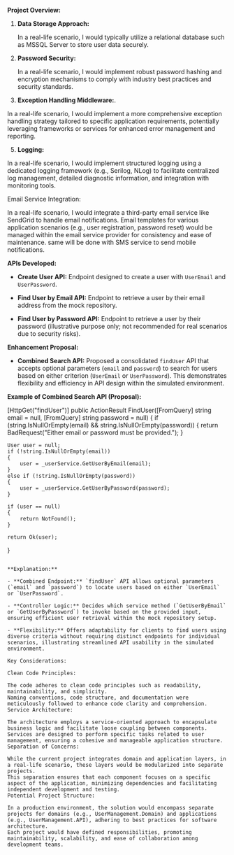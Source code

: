 **Project Overview:**

1. **Data Storage Approach:**

   In a real-life scenario, I would typically utilize a relational database such as MSSQL Server to store user data securely.

2. **Password Security:**

   In a real-life scenario, I would implement robust password hashing and encryption mechanisms to comply with industry best practices and security standards.

4. **Exception Handling Middleware:**.

 In a real-life scenario, I would implement a more comprehensive exception handling strategy tailored to specific application requirements, potentially leveraging frameworks or services for enhanced error management and reporting.

5. **Logging:**

In a real-life scenario, I would implement structured logging using a dedicated logging framework (e.g., Serilog, NLog) to facilitate centralized log management, detailed diagnostic information, and integration with monitoring tools.

Email Service Integration:

In a real-life scenario, I would integrate a third-party email service like SendGrid to handle email notifications. Email templates for various application scenarios (e.g., user registration, password reset) would be managed within the email service provider for consistency and ease of maintenance.
same will be done with SMS service to send mobile notifications.



**APIs Developed:**

- **Create User API:** Endpoint designed to create a user with `UserEmail` and `UserPassword`.

- **Find User by Email API:** Endpoint to retrieve a user by their email address from the mock repository.

- **Find User by Password API:** Endpoint to retrieve a user by their password (illustrative purpose only; not recommended for real scenarios due to security risks).

**Enhancement Proposal:**

- **Combined Search API:** Proposed a consolidated `findUser` API that accepts optional parameters (`email` and `password`) to search for users based on either criterion (`UserEmail` or `UserPassword`). This demonstrates flexibility and efficiency in API design within the simulated environment.

**Example of Combined Search API (Proposal):**


[HttpGet("findUser")]
public ActionResult<User> FindUser([FromQuery] string email = null, [FromQuery] string password = null)
{
    if (string.IsNullOrEmpty(email) && string.IsNullOrEmpty(password))
    {
        return BadRequest("Either email or password must be provided.");
    }

    User user = null;
    if (!string.IsNullOrEmpty(email))
    {
        user = _userService.GetUserByEmail(email);
    }
    else if (!string.IsNullOrEmpty(password))
    {
        user = _userService.GetUserByPassword(password);
    }

    if (user == null)
    {
        return NotFound();
    }

    return Ok(user);
}
```

**Explanation:**

- **Combined Endpoint:** `findUser` API allows optional parameters (`email` and `password`) to locate users based on either `UserEmail` or `UserPassword`.

- **Controller Logic:** Decides which service method (`GetUserByEmail` or `GetUserByPassword`) to invoke based on the provided input, ensuring efficient user retrieval within the mock repository setup.

- **Flexibility:** Offers adaptability for clients to find users using diverse criteria without requiring distinct endpoints for individual scenarios, illustrating streamlined API usability in the simulated environment.

Key Considerations:

Clean Code Principles:

The code adheres to clean code principles such as readability, maintainability, and simplicity.
Naming conventions, code structure, and documentation were meticulously followed to enhance code clarity and comprehension.
Service Architecture:

The architecture employs a service-oriented approach to encapsulate business logic and facilitate loose coupling between components.
Services are designed to perform specific tasks related to user management, ensuring a cohesive and manageable application structure.
Separation of Concerns:

While the current project integrates domain and application layers, in a real-life scenario, these layers would be modularized into separate projects.
This separation ensures that each component focuses on a specific aspect of the application, minimizing dependencies and facilitating independent development and testing.
Potential Project Structure:

In a production environment, the solution would encompass separate projects for domains (e.g., UserManagement.Domain) and applications (e.g., UserManagement.API), adhering to best practices for software architecture.
Each project would have defined responsibilities, promoting maintainability, scalability, and ease of collaboration among development teams.
